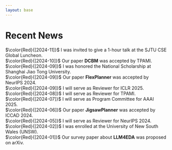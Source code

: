 ```yaml
---
layout: base 
---
```


# Recent News

$\color{Red}{[2024-11]}$    I was invited to give a 1-hour talk at the SJTU CSE Global Luncheon.  
$\color{Red}{[2024-10]}$    Our paper **DCBM** was accepted by TPAMI.  
$\color{Red}{[2024-09]}$    I was honored the National Scholarship at Shanghai Jiao Tong University.  
$\color{Red}{[2024-09]}$    Our paper **FlexPlanner** was accepted by NeurIPS 2024.  
$\color{Red}{[2024-09]}$    I will serve as Reviewer for ICLR 2025.  
$\color{Red}{[2024-08]}$    I will serve as Reviewer for TPAMI.  
$\color{Red}{[2024-07]}$    I will serve as Program Committee for AAAI 2025.  
$\color{Red}{[2024-06]}$    Our paper **JigsawPlanner** was accepted by ICCAD 2024.  
$\color{Red}{[2024-05]}$    I will serve as Reviewer for NeurIPS 2024.  
$\color{Red}{[2024-02]}$    I was enrolled at the University of New South Wales (UNSW).  
$\color{Red}{[2024-01]}$    Our survey paper about **LLM4EDA** was proposed on arXiv.  